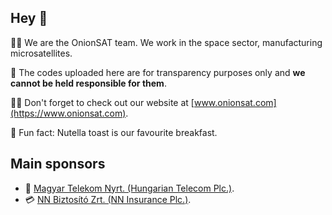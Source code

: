 ## Hey 👋

🙋‍♀️ We are the OnionSAT team. We work in the space sector, manufacturing microsatellites.

🌈 The codes uploaded here are for transparency purposes only and **we cannot be held responsible for them**.

👩‍💻 Don't forget to check out our website at [www.onionsat.com](https://www.onionsat.com).

🍿 Fun fact: Nutella toast is our favourite breakfast.

## Main sponsors

- 📱 [Magyar Telekom Nyrt. (Hungarian Telecom Plc.)](https://telekom.hu).
- 💳 [NN Biztosító Zrt. (NN Insurance Plc.)](https://nn.hu).
